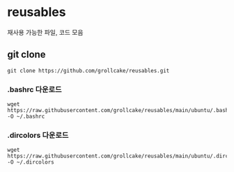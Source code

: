 # reusables

재사용 가능한 파일, 코드 모음

## git clone

```
git clone https://github.com/grollcake/reusables.git
```

### .bashrc 다운로드

```
wget https://raw.githubusercontent.com/grollcake/reusables/main/ubuntu/.bashrc -O ~/.bashrc
```

### .dircolors 다운로드

```
wget https://raw.githubusercontent.com/grollcake/reusables/main/ubuntu/.dircolors -O ~/.dircolors
```
